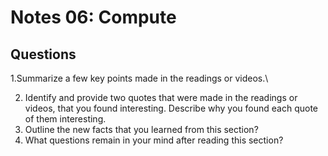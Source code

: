 # Notes 06: Compute 
## Questions
1.Summarize a few key points made in the readings or videos.\

2. Identify and provide two quotes that were made in the readings or videos, that you found interesting. Describe why you found each quote of them interesting.
3. Outline the new facts that you learned from this section?
4. What questions remain in your mind after reading this section?
